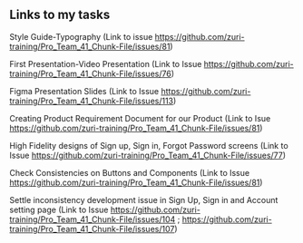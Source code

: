 ## Links to my tasks


Style Guide-Typography (Link to issue https://github.com/zuri-training/Pro_Team_41_Chunk-File/issues/81)


First Presentation-Video Presentation (Link to Issue https://github.com/zuri-training/Pro_Team_41_Chunk-File/issues/76)


Figma Presentation Slides (Link to Issue https://github.com/zuri-training/Pro_Team_41_Chunk-File/issues/113)


Creating Product Requirement Document for our Product (Link to Isue https://github.com/zuri-training/Pro_Team_41_Chunk-File/issues/81)


High Fidelity designs of Sign up, Sign in, Forgot Password screens (Link to Issue https://github.com/zuri-training/Pro_Team_41_Chunk-File/issues/77)


Check Consistencies on Buttons and Components (Link to Issue https://github.com/zuri-training/Pro_Team_41_Chunk-File/issues/81)


Settle inconsistency development issue in Sign Up, Sign in and Account setting page (Link to Issue https://github.com/zuri-training/Pro_Team_41_Chunk-File/issues/104 ; https://github.com/zuri-training/Pro_Team_41_Chunk-File/issues/107)
